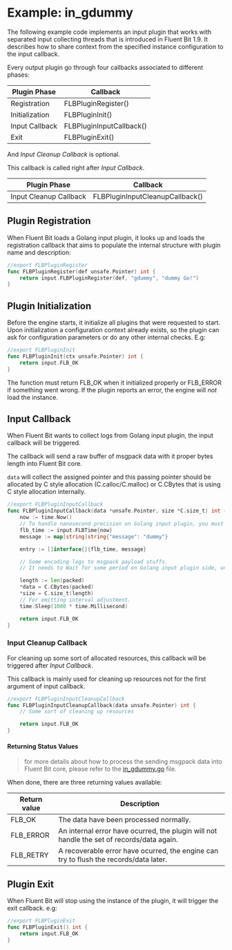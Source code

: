 # Example: in_gdummy

The following example code implements an input plugin that works with
separated input collecting threads that is introduced in Fluent Bit 1.9.
It describes how to share context from the
specified instance configuration to the input callback.

Every output plugin go through four callbacks associated to different phases:

| Plugin Phase           | Callback                        |
|------------------------|---------------------------------|
| Registration           | FLBPluginRegister()             |
| Initialization         | FLBPluginInit()                 |
| Input Callback         | FLBPluginInputCallback()        |
| Exit                   | FLBPluginExit()                 |

And _Input Cleanup Callback_ is optional.

This callback is called right after _Input Callback_.

| Plugin Phase           | Callback                        |
|------------------------|---------------------------------|
| Input Cleanup Callback | FLBPluginInputCleanupCallback() |

## Plugin Registration

When Fluent Bit loads a Golang input plugin, it looks up and loads the registration
callback that aims to populate the internal structure with plugin name and
description:

```go
//export FLBPluginRegister
func FLBPluginRegister(def unsafe.Pointer) int {
	return input.FLBPluginRegister(def, "gdummy", "dummy Go!")
}
```

## Plugin Initialization

Before the engine starts, it initialize all plugins that were requested to start.
Upon initialization a configuration context already exists,
so the plugin can ask for configuration parameters or do any other internal checks. E.g:

```go
//export FLBPluginInit
func FLBPluginInit(ctx unsafe.Pointer) int {
	return input.FLB_OK
}
```

The function must return FLB\_OK when it initialized properly or FLB\_ERROR if something went wrong. If the plugin reports an error, the engine will _not_ load the instance.

## Input Callback

When Fluent Bit wants to collect logs from Golang input plugin, the input callback will be triggered.

The callback will send a raw buffer of msgpack data with it proper bytes length into Fluent Bit core.

`data` will collect the assigned pointer and this passing pointer should be allocated by C style allocation (C.calloc/C.malloc) or C.CBytes that is using C style allocation internally.

```go
//export FLBPluginInputCallback
func FLBPluginInputCallback(data *unsafe.Pointer, size *C.size_t) int {
	now := time.Now()
	// To handle nanosecond precision on Golang input plugin, you must wrap up time instances with input.FLBTime type.
	flb_time := input.FLBTime{now}
	message := map[string]string{"message": "dummy"}

	entry := []interface{}{flb_time, message}

	// Some encoding logs to msgpack payload stuffs.
	// It needs to Wait for some period on Golang input plugin side, until the new records are emitted.

	length := len(packed)
	*data = C.CBytes(packed)
	*size = C.size_t(length)
	// For emitting interval adjustment.
	time.Sleep(1000 * time.Millisecond)

	return input.FLB_OK
}
```

### Input Cleanup Callback

For cleaning up some sort of allocated resources, this callback will be triggered after _Input Callback_.

This callback is mainly used for cleaning up resources not for the first argument of input callback.

```go
//export FLBPluginInputCleanupCallback
func FLBPluginInputCleanupCallback(data unsafe.Pointer) int {
	// Some sort of cleaning up resources

	return input.FLB_OK
}
```

#### Returning Status Values

> for more details about how to process the sending msgpack data into Fluent Bit core, please refer to the [in_gdummy.go](in_gdummy.go) file.

When done, there are three returning values available:

| Return value  | Description                                    |
|---------------|------------------------------------------------|
| FLB\_OK       | The data have been processed normally.         |
| FLB\_ERROR    | An internal error have ocurred, the plugin will not handle the set of records/data again. |
| FLB\_RETRY    | A recoverable error have ocurred, the engine can try to flush the records/data later.|


## Plugin Exit

When Fluent Bit will stop using the instance of the plugin, it will trigger the exit callback. e.g:

```go
//export FLBPluginExit
func FLBPluginExit() int {
	return input.FLB_OK
}
```
